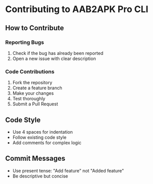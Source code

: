 ﻿# Contributing to AAB2APK Pro CLI

## How to Contribute

### Reporting Bugs
1. Check if the bug has already been reported
2. Open a new issue with clear description

### Code Contributions
1. Fork the repository
2. Create a feature branch
3. Make your changes
4. Test thoroughly
5. Submit a Pull Request

## Code Style
- Use 4 spaces for indentation
- Follow existing code style
- Add comments for complex logic

## Commit Messages
- Use present tense: "Add feature" not "Added feature"
- Be descriptive but concise
